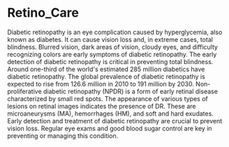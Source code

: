 # Retino_Care

Diabetic retinopathy is an eye complication caused by hyperglycemia, also known as diabetes. It can cause vision loss and, in extreme cases, total blindness. Blurred vision, dark areas of vision, cloudy eyes, and difficulty recognizing colors are early symptoms of diabetic retinopathy. The early detection of diabetic retinopathy is critical in preventing total blindness. Around one-third of the world's estimated 285 million diabetics have diabetic retinopathy. The global prevalence of diabetic retinopathy is expected to rise from 126.6 million in 2010 to 191 million by 2030. Non- proliferative diabetic retinopathy (NPDR) is a form of early retinal disease characterized by small red spots. The appearance of various types of lesions on retinal images indicates the presence of DR. These are microaneurysms (MA), hemorrhages (HM), and soft and hard exudates. Early detection and treatment of diabetic retinopathy are crucial to prevent vision loss. Regular eye exams and good blood sugar control are key in preventing or managing this condition.
